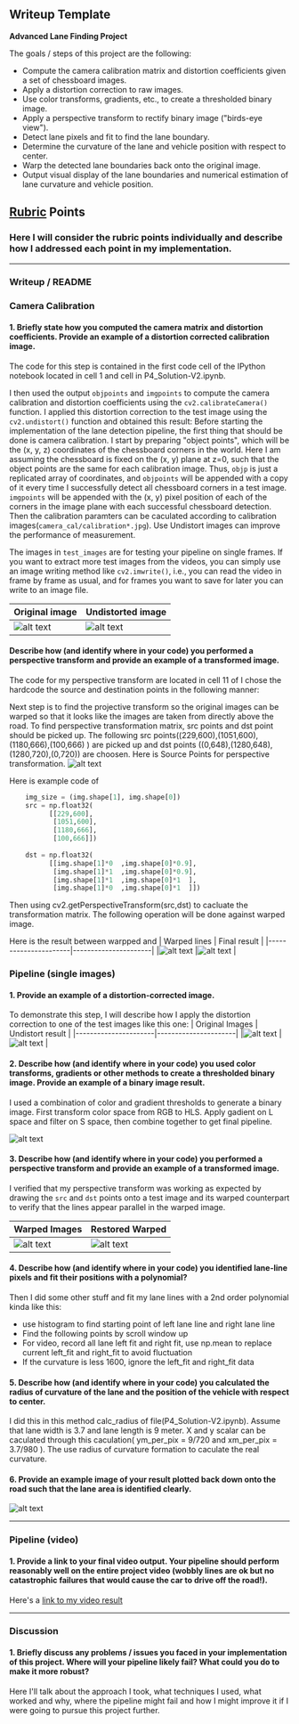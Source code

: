 ## Writeup Template

**Advanced Lane Finding Project**

The goals / steps of this project are the following:

* Compute the camera calibration matrix and distortion coefficients given a set of chessboard images.
* Apply a distortion correction to raw images.
* Use color transforms, gradients, etc., to create a thresholded binary image.
* Apply a perspective transform to rectify binary image ("birds-eye view").
* Detect lane pixels and fit to find the lane boundary.
* Determine the curvature of the lane and vehicle position with respect to center.
* Warp the detected lane boundaries back onto the original image.
* Output visual display of the lane boundaries and numerical estimation of lane curvature and vehicle position.

[//]: # (Image References)

[image1]: ./test_images/calibration1.jpg "Original image"
[image2]: ./output_images/calibration1.jpg "Undistorted image"
[image3]: ./output_images/point_location.png "Source Point for perspetive transformation"

[image4]: ./test_images/straight_lines1.jp "Original image"
[image5]: ./output_images/pt_straight_lines1.jpg "Warped image"
[image6]: ./output_images/pt_straight_lines1.jpg "Restore Image from Warped Images"

[image7]: ./test_images/straight_lines1.jpg "Original Strianght line Image"
[image8]: ./output_images/st_line_undistort.jpg "Undistorted Strianght line Image"

[image9]: ./output_images/st_line_filter.jpg "Straight line Image Filter"
[image10]: ./output_images/st_line_filter_rst.jpg "Straight line Image Filter restore"
[image11]: ./output_images/lane_straight_lines1.jpg "Straight line detection"


## [Rubric](https://review.udacity.com/#!/rubrics/571/view) Points

### Here I will consider the rubric points individually and describe how I addressed each point in my implementation.  

---

### Writeup / README


### Camera Calibration


#### 1. Briefly state how you computed the camera matrix and distortion coefficients. Provide an example of a distortion corrected calibration image.

The code for this step is contained in the first code cell of the IPython notebook located in cell 1 and cell in P4_Solution-V2.ipynb.  

I then used the output `objpoints` and `imgpoints` to compute the camera calibration and distortion coefficients using the `cv2.calibrateCamera()` function.  I applied this distortion correction to the test image using the `cv2.undistort()` function and obtained this result: 
Before starting the implementation of the lane detection pipeline, the first thing that should be done is camera calibration.
I start by preparing "object points", which will be the (x, y, z) coordinates of the chessboard corners in the world. Here I am assuming the chessboard is fixed on the (x, y) plane at z=0, such that the object points are the same for each calibration image.  Thus, `objp` is just a replicated array of coordinates, and `objpoints` will be appended with a copy of it every time I successfully detect all chessboard corners in a test image.  `imgpoints` will be appended with the (x, y) pixel position of each of the corners in the image plane with each successful chessboard detection.  Then the calibration paramters can be caculated according to  calibration images(`camera_cal/calibration*.jpg`). Use Undistort images can improve the performance of measurement.

The images in `test_images` are for testing your pipeline on single frames.  If you want to extract more test images from the videos, you can simply use an image writing method like `cv2.imwrite()`, i.e., you can read the video in frame by frame as usual, and for frames you want to save for later you can write to an image file.  


| Original image      | Undistorted image  |
|-------------------- |--------------------|
|![alt text][image1]  |![alt text][image2] |


#### Describe how (and identify where in your code) you performed a perspective transform and provide an example of a transformed image.

The code for my perspective transform are located in cell 11 of   I chose the hardcode the source and destination points in the following manner:

Next step is to find the projective transform so the original images can be warped so that it looks like the images are taken from directly above the road. To find perspective transformation matrix, src points and dst point should be picked up. The following src points((229,600),(1051,600),(1180,666),(100,666) ) are picked up and dst points ((0,648),(1280,648),(1280,720),(0,720)) are choosen. 
Here is Source Points for perspective transformation.
![alt text][image3] 

Here is example code of 
```python
    img_size = (img.shape[1], img.shape[0])
    src = np.float32(
          [[229,600],
           [1051,600],
           [1180,666],
           [100,666]])
    
    dst = np.float32(
          [[img.shape[1]*0  ,img.shape[0]*0.9],
           [img.shape[1]*1  ,img.shape[0]*0.9],
           [img.shape[1]*1  ,img.shape[0]*1  ],
           [img.shape[1]*0  ,img.shape[0]*1  ]])
```
Then using cv2.getPerspectiveTransform(src,dst) to cacluate the transformation matrix.
The following operation will be done against warped image.

Here is the result between warpped and 
| Warped lines         |     Final result    |
|----------------------|----------------------|
|![alt text][image4]  |![alt text][image5]  |


### Pipeline (single images)

#### 1. Provide an example of a distortion-corrected image.

To demonstrate this step, I will describe how I apply the distortion correction to one of the test images like this one:
|  Original Images     |  Undistort result    |
|----------------------|----------------------|
|![alt text][image7]  |![alt text][image7]    |

#### 2. Describe how (and identify where in your code) you used color transforms, gradients or other methods to create a thresholded binary image.  Provide an example of a binary image result.

I used a combination of color and gradient thresholds to generate a binary image. First transform color space from RGB to HLS.  Apply gadient on L space and filter on S space, then combine together to get final pipeline.

![alt text][image9]

#### 3. Describe how (and identify where in your code) you performed a perspective transform and provide an example of a transformed image.

I verified that my perspective transform was working as expected by drawing the `src` and `dst` points onto a test image and its warped counterpart to verify that the lines appear parallel in the warped image.

|  Warped Images       |  Restored Warped     |
|----------------------|----------------------|
|![alt text][image9]  |![alt text][image10]   |

#### 4. Describe how (and identify where in your code) you identified lane-line pixels and fit their positions with a polynomial?

Then I did some other stuff and fit my lane lines with a 2nd order polynomial kinda like this:
* use histogram to find starting point of left lane line and right lane line
* Find the following points by scroll window up
* For video, record all lane left fit and right fit, use np.mean to replace current left_fit and right_fit to avoid fluctuation 
* If the curvature is less 1600, ignore the left_fit and right_fit data


#### 5. Describe how (and identify where in your code) you calculated the radius of curvature of the lane and the position of the vehicle with respect to center.

I did this in this method calc_radius of file(P4_Solution-V2.ipynb).
Assume that lane width is 3.7 and lane length is 9 meter. X and y scalar can be caculated through this caculation( ym_per_pix = 9/720  and  xm_per_pix = 3.7/980 ). The use radius of curvature formation to caculate the real curvature.

#### 6. Provide an example image of your result plotted back down onto the road such that the lane area is identified clearly.


![alt text][image6]

---

### Pipeline (video)

#### 1. Provide a link to your final video output.  Your pipeline should perform reasonably well on the entire project video (wobbly lines are ok but no catastrophic failures that would cause the car to drive off the road!).

Here's a [link to my video result](./processed_video_project.mp4)

---

### Discussion

#### 1. Briefly discuss any problems / issues you faced in your implementation of this project.  Where will your pipeline likely fail?  What could you do to make it more robust?

Here I'll talk about the approach I took, what techniques I used, what worked and why, where the pipeline might fail and how I might improve it if I were going to pursue this project further.  
